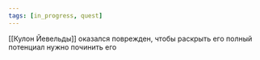 ```yaml
---
tags: [in_progress, quest]
---
```


[[Кулон Йевельды]] оказался поврежден, чтобы раскрыть его полный потенциал нужно починить его
